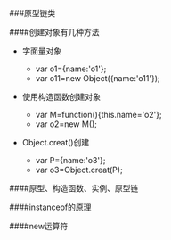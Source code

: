 ###原型链类

####创建对象有几种方法


* 字面量对象

    * var o1={name:'o1'};
    * var o11=new Object({name:'o11'});
    
* 使用构造函数创建对象  

    * var M=function(){this.name='o2'};
    * var o2=new M();
    
* Object.creat()创建   
 
    * var P={name:'o3'};
    * var o3=Object.creat(P);

####原型、构造函数、实例、原型链



####instanceof的原理


####new运算符


